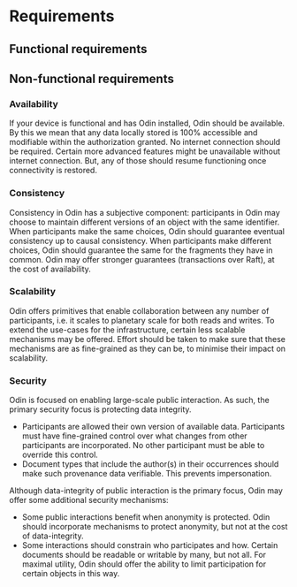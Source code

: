 Requirements
============

## Functional requirements



## Non-functional requirements

### Availability

If your device is functional and has Odin installed, Odin should be available. By this we mean that any data locally stored is 100% accessible and modifiable within the authorization granted. No internet connection should be required. Certain more advanced features might be unavailable without internet connection. But, any of those should resume functioning once connectivity is restored.

### Consistency

Consistency in Odin has a subjective component: participants in Odin may choose to maintain different versions of an object with the same identifier. When participants make the same choices, Odin should guarantee eventual consistency up to causal consistency. When participants make different choices, Odin should guarantee the same for the fragments they have in common. Odin may offer stronger guarantees (transactions over Raft), at the cost of availability.

### Scalability

Odin offers primitives that enable collaboration between any number of participants, i.e. it scales to planetary scale for both reads and writes. To extend the use-cases for the infrastructure, certain less scalable mechanisms may be offered. Effort should be taken to make sure that these mechanisms are as fine-grained as they can be, to minimise their impact on scalability.

### Security

Odin is focused on enabling large-scale public interaction. As such, the primary security focus is protecting data integrity.

- Participants are allowed their own version of available data. Participants must have fine-grained control over what changes from other participants are incorporated. No other participant must be able to override this control.
- Document types that include the author(s) in their occurrences should make such provenance data verifiable. This prevents impersonation.

Although data-integrity of public interaction is the primary focus, Odin may offer some additional security mechanisms:

- Some public interactions benefit when anonymity is protected. Odin should incorporate mechanisms to protect anonymity, but not at the cost of data-integrity.
- Some interactions should constrain who participates and how. Certain documents should be readable or writable by many, but not all. For maximal utility, Odin should offer the ability to limit participation for certain objects in this way.